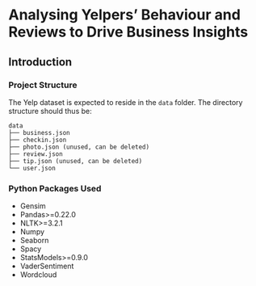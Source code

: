 # Analysing Yelpers’ Behaviour and Reviews to Drive Business Insights

## Introduction



### Project Structure

The Yelp dataset is expected to reside in the `data` folder. 
The directory structure should thus be:

```
data
├── business.json
├── checkin.json
├── photo.json (unused, can be deleted)
├── review.json
├── tip.json (unused, can be deleted)
└── user.json
```

### Python Packages Used

* Gensim
* Pandas>=0.22.0
* NLTK>=3.2.1
* Numpy
* Seaborn
* Spacy
* StatsModels>=0.9.0
* VaderSentiment
* Wordcloud